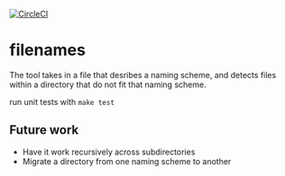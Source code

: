 [![CircleCI](https://circleci.com/gh/nathaniel-may/filenames.svg?style=svg)](https://circleci.com/gh/nathaniel-may/filenames)

# filenames

The tool takes in a file that desribes a naming scheme, and detects files within a directory that do not fit that naming scheme. 

run unit tests with `make test`

## Future work
- Have it work recursively across subdirectories
- Migrate a directory from one naming scheme to another